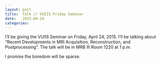 ```yaml
---
layout: post
title:  Talk // VUIIS Friday Seminar
date:   2015-04-24
categories:
---
```


I’ll be giving the VUIIS Seminar on Friday, April 24, 2015. I’ll be talking about “Recent Developments in MRI Acquisition, Reconstruction, and Postprocessing”. The talk will be in MRB III Room 1220 at 1 p.m.

I promise the boredom will be sparse.
